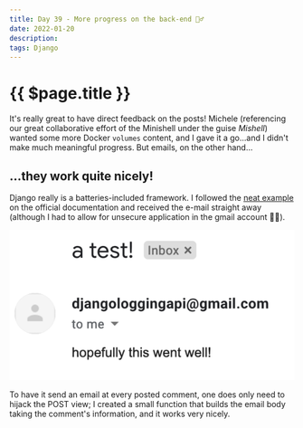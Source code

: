 ```yaml
---
title: Day 39 - More progress on the back-end 🏊‍♂️
date: 2022-01-20
description: 
tags: Django
---
```


# {{ $page.title }}

It's really great to have direct feedback on the posts! Michele (referencing our great collaborative effort of the Minishell under the guise *Mishell*) wanted some more Docker `volumes` content, and I gave it a go...and I didn't make much meaningful progress. But emails, on the other hand...

## ...they work quite nicely!

Django really is a batteries-included framework. I followed the [neat example](https://docs.djangoproject.com/en/4.0/topics/email/) on the official documentation and received the e-mail straight away (although I had to allow for unsecure application in the gmail account 🤷‍♂️).

![a successful email!](./012022_success.png)

To have it send an email at every posted comment, one does only need to hijack the POST view; I created a small function that builds the email body taking the comment's information, and it works very nicely.

<FetchComments :title=$frontmatter.title />
<PostComments :title=$frontmatter.title />
